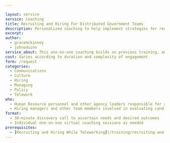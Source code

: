 ```yaml
---

layout: service
service: Coaching
title: Recruiting and Hiring For Distributed Government Teams
description: Personalized coaching to help implement strategies for recruiting and hiring into distributed government teams
excerpt: 
author: 
  - gracemckinney
  - johnoduinn
service_about: This one-on-one coaching builds on previous training, and will help you solve your agency’s specific implementation challenges around hiring for distributed (remote / telework) teams. Modernizing your recruiting, hiring, and onboarding processes to work well in a virtual environment will increase your team’s resilience, diversity, and retention.
cost: Varies according to duration and complexity of engagement
form: /request
categories:
  - Communications
  - Culture
  - Hiring
  - Managing
  - Policy
  - Telework
who:
  - Human Resource personnel and other agency leaders responsible for recruiting and hiring
  - Hiring managers and other team members involved in evaluating candidates
format:
  - 30-minute discovery call to ascertain needs and desired outcomes
  - Individual one-on-one virtual coaching sessions as needed
prerequisites:
  - [Recruiting and Hiring While Teleworking](/training/recruiting-and-hiring-while-teleworking)
---
```

